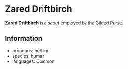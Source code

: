 # Zared Driftbirch

**Zared Driftbirch** is a _scout_ employed by the [Gilded Purse](../../../organizations/gilded-purse.md).

## Information

- pronouns: he/him
- species: human
- languages: Common
